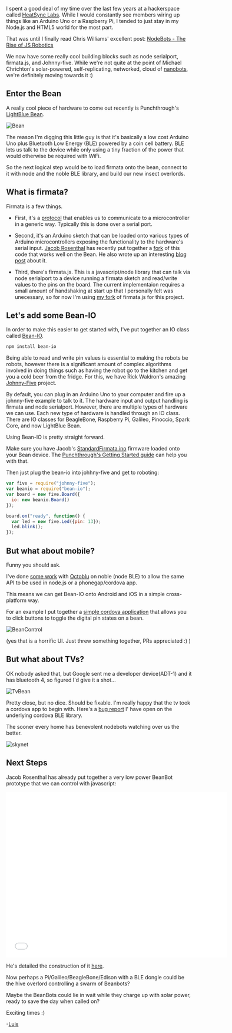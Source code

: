 I spent a good deal of my time over the last few years at a hackerspace called [HeatSync Labs](http://heatsynclabs.org). While I would constantly see members wiring up things like an Arduino Uno or a Raspberry Pi, I tended to just stay in my Node.js and HTML5 world for the most part.

That was until I finally read Chris Williams' excellent post: [NodeBots - The Rise of JS Robotics](http://www.voodootikigod.com/nodebots-the-rise-of-js-robotics/) 

We now have some really cool building blocks such as node serialport, firmata.js, and Johnny-five.  While we're not quite at the point of Michael Chrichton's solar-powered, self-replicating, networked, cloud of <a href="http://en.wikipedia.org/wiki/Prey_(novel)">nanobots</a>, we're definitely moving towards it :)


## Enter the Bean

A really cool piece of hardware to come out recently is Punchthrough's [LightBlue Bean](http://punchthrough.com/bean/).

![Bean](images/bean.png)

The reason I'm digging this little guy is that it's basically a low cost Arduino Uno plus Bluetooth Low Energy (BLE) powered by a coin cell battery.  BLE lets us talk to the device while only using a tiny fraction of the power that would otherwise be required with WiFi.

So the next logical step would be to load firmata onto the bean, connect to it with node and the noble BLE library, and build our new insect overlords.


## What is firmata?

Firmata is a few things.

* First, it's a [protocol](http://www.firmata.org/wiki/Main_Page) that enables us to communicate to a microcontroller in a generic way.  Typically this is done over a serial port.

* Second, it's an Arduino sketch that can be loaded onto various types of Arduino microcontrollers exposing the functionality to the hardware's serial input.  [Jacob Rosenthal](http://twitter.com/jacobrosenthal) has recently put together a [fork](https://github.com/jacobrosenthal/arduino/blob/bean/examples/StandardFirmata/StandardFirmata.ino) of this code that works well on the Bean. He also wrote up an interesting [blog post](http://citizengadget.com/post/96226562047/firmata-on-lightblue-bean) about it.

* Third, there's firmata.js.  This is a javascript/node library that can talk via node serialport to a device running a firmata sketch and read/write values to the pins on the board.  The current implementaion requires a small amount of handshaking at start up that I personally felt was unecessary, so for now I'm using [my fork]() of firmata.js for this project. 


## Let's add some Bean-IO

In order to make this easier to get started with, I've put together an IO class called [Bean-IO](https://github.com/monteslu/bean-io).

```bash
npm install bean-io
```

Being able to read and write pin values is essential to making the robots be robots, however there is a significant amount of complex algorithms involved in doing things such as having the robot go to the kitchen and get you a cold beer from the fridge.  For this, we have Rick Waldron's amazing [Johnny-Five](https://github.com/rwaldron/johnny-five) project.

By default, you can plug in an Arduino Uno to your computer and fire up a johnny-five example to talk to it.  The hardware input and output handling is firmata and node serialport.  However, there are multiple types of hardware we can use.  Each new type of hardware is handled through an IO class.  There are IO classes for BeagleBone, Raspberry Pi, Galileo, Pinoccio, Spark Core, and now LightBlue Bean.

Using Bean-IO is pretty straight forward.

Make sure you have Jacob's
[StandardFirmata.ino](https://github.com/jacobrosenthal/arduino/blob/bean/examples/StandardFirmata/StandardFirmata.ino) firmware loaded onto your
Bean device. The [Punchthrough's Getting Started guide](http://punchthrough.com/bean/getting-started/) can help you with that.

Then just plug the bean-io into johhny-five and get to roboting:

```javascript
var five = require("johnny-five");
var beanio = require("bean-io");
var board = new five.Board({
  io: new beanio.Board()
});

board.on("ready", function() {
  var led = new five.Led({pin: 13});
  led.blink();
});
```

## But what about mobile?

Funny you should ask.

I've done [some work](https://github.com/octoblu/noble) with [Octoblu](http://octoblu.com) on noble (node BLE) to allow the same API to be used in node.js or a phonegap/cordova app.

This means we can get Bean-IO onto Android and iOS in a simple cross-platform way.

For an example I put together a [simple cordova application](https://github.com/monteslu/beancontrol) that allows you to click buttons to toggle the digital pin states on a bean.

![BeanControl](images/beancontrol.png)

(yes that is a horrific UI. Just threw something together, PRs appreciated :) )

## But what about TVs?

OK nobody asked that, but Google sent me a developer device(ADT-1) and it has bluetooth 4, so figured I'd give it a shot...

![TvBean](images/beantv.jpg)

Pretty close, but no dice.  Should be fixable.  I'm really happy that the tv took a cordova app to begin with.  Here's a [bug report](https://github.com/randdusing/BluetoothLE/issues/82) I' have open on the underlying cordova BLE library.

The sooner every home has benevolent nodebots watching over us the better.

![skynet](images/skynet.png)


## Next Steps

Jacob Rosenthal has already put together a very low power BeanBot prototype that we can control with javascript:

<p><iframe width="600" height="450" src="//www.youtube.com/embed/i1pIDjbR6YY?rel=0" frameborder="0" allowfullscreen></iframe></p>

He's detailed the construction of it [here](http://citizengadget.com/post/97178122972/lightblue-beanbot).

Now perhaps a Pi/Galileo/BeagleBone/Edison with a BLE dongle could be the hive overlord controlling a swarm of Beanbots?

Maybe the BeanBots could lie in wait while they charge up with solar power, ready to save the day when called on?

Exciting times :)

-[Luis](https://twitter.com/monteslu)
